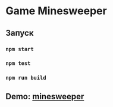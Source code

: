 # Game Minesweeper

## Запуск

### `npm start`

### `npm test`

### `npm run build`

## Demo: [minesweeper]()
